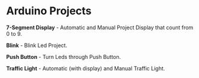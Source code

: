 # Arduino Projects

**7-Segment Display** - Automatic and Manual Project Display that count from 0 to 9.

**Blink** - Blink Led Project.

**Push Button** - Turn Leds through Push Button.

**Traffic Light** - Automatic (with display) and Manual Traffic Light.
